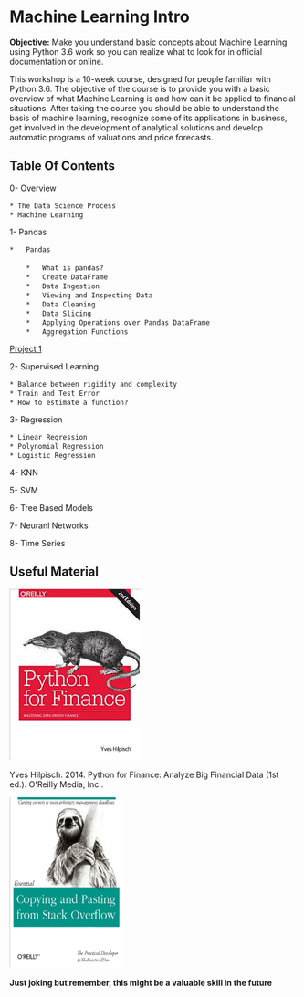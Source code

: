 # Machine Learning Intro

**Objective:** Make you understand basic concepts about Machine Learning using Python 3.6 work so you can realize what to look for in official documentation or online.

This workshop is a 10-week course, designed for people familiar with Python 3.6. The objective of the course is to provide you with a basic overview of what Machine Learning is and how can it be applied to financial situations. After taking the course you should be able to understand the basis of machine learning, recognize some of its applications in business, get involved in the development of analytical solutions and develop automatic programs of valuations and price forecasts.

## Table Of Contents

0- Overview

    * The Data Science Process 
    * Machine Learning

1- Pandas

    *   Pandas

        *   What is pandas?
        *   Create DataFrame
        *   Data Ingestion
        *   Viewing and Inspecting Data
        *   Data Cleaning
        *   Data Slicing
        *   Applying Operations over Pandas DataFrame
        *   Aggregation Functions

[Project 1](pandas/project_1.ipynb)

2- Supervised Learning

    * Balance between rigidity and complexity
    * Train and Test Error
    * How to estimate a function?

3-  Regression

    * Linear Regression
    * Polynomial Regression
    * Logistic Regression

4- KNN

5- SVM

6- Tree Based Models

7- Neuranl Networks

8- Time Series


## Useful Material

![python_finance](media/python_finance_oreilly.jpeg)


Yves Hilpisch. 2014. Python for Finance: Analyze Big Financial Data (1st ed.). O'Reilly Media, Inc..



<img src="media/copying_stack.jpeg" width="200" height="300" />

**Just joking but remember, this might be a valuable skill in the future**


